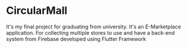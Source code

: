 # CircularMall

It's my final project for graduating from university. It's an E-Marketplace application. 
For collecting multiple stores to use and have a back-end system from Firebase developed using Flutter Framework
